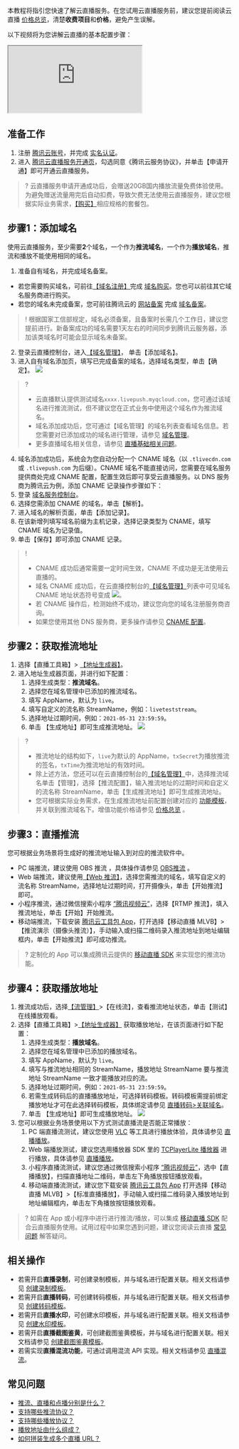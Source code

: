 本教程将指引您快速了解云直播服务。在您试用云直播服务前，建议您提前阅读云直播 [价格总览](https://cloud.tencent.com/document/product/267/52662)，清楚**收费项目**和**价格**，避免产生误解。

以下视频将为您讲解云直播的基本配置步骤：
<div class="doc-video-mod"><iframe src="https://cloud.tencent.com/edu/learning/quick-play/2537-43091?source=gw.doc.media&withPoster=1&notip=1"></iframe></div>

[](id:step0)
## 准备工作

1. 注册 [腾讯云账号](https://cloud.tencent.com/register?s_url=https%3A%2F%2Fcloud.tencent.com%2Fproduct%2Flvb)，并完成 [实名认证](https://cloud.tencent.com/document/product/378/3629)。
2. 进入 [腾讯云直播服务开通页](https://console.cloud.tencent.com/live?from=product-banner-use-lvb)，勾选同意《腾讯云服务协议》，并单击【申请开通】即可开通云直播服务。

>?  云直播服务申请开通成功后，会赠送20GB国内播放流量免费体验使用。为避免赠送流量用完后自动扣费，导致欠费无法使用云直播服务，建议您根据实际业务需求，[【购买】](https://buy.cloud.tencent.com/live?from=console-portal-buy-lvb)相应规格的套餐包。

[](id:step1)
## 步骤1：添加域名
使用云直播服务，至少需要**2**个域名，一个作为**推流域名**，一个作为**播放域名**，推流和播放不能使用相同的域名。

[](id:step1_1)
1. 准备自有域名，并完成域名备案。
  - 若您需要购买域名，可前往[【域名注册】](https://cloud.tencent.com/document/product/242/9595)完成 [域名购买](https://buy.cloud.tencent.com/domain?from=console)。您也可以前往其它域名服务商进行购买。
  - 若您的域名未完成备案，您可前往腾讯云的 [网站备案](https://cloud.tencent.com/document/product/243) 完成 [域名备案](https://cloud.tencent.com/product/ba)。
>!  根据国家工信部规定，域名必须备案，且备案时长需几个工作日，建议您提前进行。新备案成功的域名需要1天左右的时间同步到腾讯云服务器，添加该类域名时可能会显示域名未备案。
2. 登录云直播控制台，进入[【域名管理】](https://console.cloud.tencent.com/live/domainmanage)， 单击【添加域名】。
3. 进入自有域名添加页，填写已完成备案的域名，选择域名类型，单击【确定】。
![](https://main.qcloudimg.com/raw/ee86e6b934184684b1147cfcf5617e4a.png)
>?
>- 云直播默认提供测试域名`xxxx.livepush.myqcloud.com`，您可通过该域名进行推流测试，但不建议您在正式业务中使用这个域名作为推流域名。
>- 域名添加成功后，您可通过【域名管理】的域名列表查看域名信息。若您需要对已添加成功的域名进行管理，请参见 [域名管理](https://cloud.tencent.com/document/product/267/40935)。
>- 更多直播域名相关信息，请参见 [直播基础相关问题](https://cloud.tencent.com/document/product/267/7968#Que2)。
[](id:step1_1_1)
4. 域名添加成功后，系统会为您自动分配一个 CNAME 域名（以 `.tlivecdn.com` 或 `.tlivepush.com` 为后缀）。CNAME 域名不能直接访问，您需要在域名服务提供商处完成 CNAME 配置，配置生效后即可享受云直播服务。以 DNS 服务商为腾讯云为例，添加 CNAME 记录操作步骤如下：
  1.  登录 [域名服务控制台](https://console.cloud.tencent.com/domain)。
  2.  选择您需添加 CNAME 的域名，单击【解析】。
  3.  进入域名的解析页面，单击【添加记录】。
  4.  在该新增列填写域名前缀为主机记录，选择记录类型为 CNAME，填写 CNAME 域名为记录值。
  5.  单击【保存】即可添加 CNAME 记录。
>!
>- CNAME 成功后通常需要一定时间生效，CNAME 不成功是无法使用云直播的。
>- 域名 CNAME 成功后，在云直播控制台的[【域名管理】](https://console.cloud.tencent.com/live/domainmanage)列表中可见域名 CNAME 地址状态符号变成 ![](https://main.qcloudimg.com/raw/0fc346399ae095d69113d4944e511a20.png)。
>- 若 CNAME 操作后，检测始终不成功，建议您向您的域名注册服务商咨询。
>- 如果您使用其他 DNS 服务商，更多操作请参见 [CNAME 配置](https://cloud.tencent.com/document/product/267/19908)。


[](id:step2)
## 步骤2：获取推流地址
1. 选择【直播工具箱】> [【地址生成器】](https://console.cloud.tencent.com/live/addrgenerator/addrgenerator)。
2. 进入地址生成器页面，并进行如下配置：
   1. 选择生成类型：**推流域名**。
   2. 选择您在域名管理中已添加的推流域名。
   3. 填写 AppName，默认为 `live`。
   4. 填写自定义的流名称 StreamName，例如：`liveteststream`。
   5. 选择地址过期时间，例如：`2021-05-31 23:59:59`。
   6. 单击 【生成地址】即可生成推流地址。
![](https://main.qcloudimg.com/raw/73e124288a9258b6304d398fbdb132be.png)

>? 
>- 推流地址的结构如下，`live`为默认的 AppName，`txSecret`为播放推流的签名，`txTime`为推流地址的有效时间。
>- 除上述方法，您还可以在云直播控制台的[【域名管理】](https://console.cloud.tencent.com/live/domainmanage)中，选择推流域名单击【管理】，选择【推流配置】，输入推流地址的过期时间和自定义的流名称 StreamName，单击【生成推流地址】即可生成推流地址。
>- 您可根据实际业务需求，在生成推流地址前配置创建对应的 [功能模板](https://cloud.tencent.com/document/product/267/13364)，并关联到推流域名下。增值功能价格请参见 [价格总览](https://cloud.tencent.com/document/product/267/2818) 。

[](id:step3)
## 步骤3：直播推流

您可根据业务场景将生成好的推流地址输入到对应的推流软件中。
- PC 端推流，建议使用 OBS 推流 ，具体操作请参见 [OBS推流](https://cloud.tencent.com/document/product/267/32726) 。
- Web 端推流，建议使用[【Web 推流】](https://console.cloud.tencent.com/live/tools/webpush)，选择您需推流的域名，填写自定义的流名称 StreamName，选择地址过期时间，打开摄像头，单击【开始推流】即可。
- 小程序推流，通过微信搜索小程序 [“腾讯视频云”](https://cloud.tencent.com/document/product/454/6555#.E5.B0.8F.E7.A8.8B.E5.BA.8F-demo)，选择【RTMP 推流】，填入推流地址，单击【开始】开始推流。  
- 移动端推流，下载安装 [腾讯云工具包 App](https://cloud.tencent.com/document/product/454/6555#rtmpdemo)，打开选择【移动直播 MLVB】>【推流演示（摄像头推流）】，手动输入或扫描二维码录入推流地址到地址编辑框内，单击【开始推流】即可成功推流。

>? 定制化的 App 可以集成腾讯云提供的 [移动直播 SDK](https://cloud.tencent.com/document/product/454) 来实现您的推流功能。

[](id:step4)
## 步骤4：获取播放地址
1. 推流成功后，选择[【流管理】](https://console.cloud.tencent.com/live/streammanage)>【在线流】，查看推流地址状态，单击【测试】在线播放观看。
2. 选择【直播工具箱】>[【地址生成器】](https://console.cloud.tencent.com/live/addrgenerator/addrgenerator) 获取播放地址，在该页面进行如下配置：
   1. 选择生成类型：**播放域名**。
   2. 选择您在域名管理中已添加的播放域名。
   3. 填写 AppName，默认为 `live`。
   4. 填写与推流地址相同的 StreamName，播放地址 StreamName 要与推流地址 StreamName 一致才能播放对应的流。
   5. 选择地址过期时间，例如：`2021-05-31 23:59:59`。
   6. 若需生成转码后的直播播放地址，可选择转码模板。转码模板需提前绑定播放地址才可在此选择转码模板，具体绑定请参见 [直播转码>关联域名](https://cloud.tencent.com/document/product/267/20385#.E5.85.B3.E8.81.94.E5.9F.9F.E5.90.8D)。
   7. 单击 【生成地址】即可生成播放地址。
![](https://main.qcloudimg.com/raw/fad11576e5487a70369b0bedf6cfe065.png)
[](id:step4_1)
3. 您可以根据业务场景使用以下方式测试直播流是否能正常播放：
   1. PC 端直播流测试，建议您使用 [VLC](https://cloud.tencent.com/document/product/267/32727) 等工具进行播放体验，具体请参见 [直播播放](https://cloud.tencent.com/document/product/267/32733#.E5.9C.BA.E6.99.AF.E4.B8.80.EF.BC.9A-pc-.E7.AB.AF.E6.92.AD.E6.94.BE)。
   2. Web 端播放测试，建议您选用播放器 SDK 里的  [TCPlayerLite 播放器](https://cloud.tencent.com/document/product/881/20207) 进行播放，具体请参见 [直播播放](https://cloud.tencent.com/document/product/267/32733#.E5.9C.BA.E6.99.AF.E5.9B.9B.EF.BC.9Aweb-.E7.AB.AF.E6.92.AD.E6.94.BE)。
   3. 小程序直播流测试，建议您通过微信搜索小程序 [“腾讯视频云”](https://cloud.tencent.com/document/product/454/6555#.E5.B0.8F.E7.A8.8B.E5.BA.8F-demo)，选中【直播播放】，扫描直播地址二维码，单击左下角播放按钮播放观看。
   4. 移动端直播流测试，建议您下载安装 [腾讯云工具包 App](https://cloud.tencent.com/document/product/454/6555#rtmpdemo) 打开选择【移动直播 MLVB】>【标准直播播放】，手动输入或扫描二维码录入播放地址到地址编辑框内，单击左下角播放按钮播放观看。

>? 如需在 App 或小程序中进行进行推流/播放，可以集成 [移动直播 SDK](https://cloud.tencent.com/product/mlvb) 配合云直播服务使用。试用过程中如果您遇到问题，建议您阅读云直播 [常见问题](https://cloud.tencent.com/document/product/267/7968) 解答疑问。

## 相关操作
- 若需开启**直播录制**，可创建录制模板，并与域名进行配置关联。相关文档请参见 [创建录制模板](https://cloud.tencent.com/document/product/267/20384)。
- 若需开启**直播转码**，可创建转码模板，并与域名进行配置关联。相关文档请参见 [创建转码模板](https://cloud.tencent.com/document/product/267/20385)。
- 若需开启**直播水印**，可创建水印模板，并与域名进行配置关联。相关文档请参见 [创建水印模板](https://cloud.tencent.com/document/product/267/20387)。
- 若需开启**直播截图鉴黄**，可创建截图鉴黄模板，并与域名进行配置关联。相关文档请参见 [创建截图鉴黄模板](https://cloud.tencent.com/document/product/267/20386)。
- 若需实现**直播混流功能**，可通过调用混流 API 实现。相关文档请参见 [直播混流](https://cloud.tencent.com/document/product/267/43404)。




## 常见问题
- [推流、直播和点播分别是什么？](https://cloud.tencent.com/document/product/267/7968#.E6.8E.A8.E6.B5.81.E3.80.81.E7.9B.B4.E6.92.AD.E5.92.8C.E7.82.B9.E6.92.AD.E5.88.86.E5.88.AB.E6.98.AF.E4.BB.80.E4.B9.88.EF.BC.9F)
- [支持哪些推流协议？](https://cloud.tencent.com/document/product/267/7968#.E6.94.AF.E6.8C.81.E5.93.AA.E4.BA.9B.E6.8E.A8.E6.B5.81.E5.8D.8F.E8.AE.AE.EF.BC.9F)
- [支持哪些播放协议？](https://cloud.tencent.com/document/product/267/7968#.E6.94.AF.E6.8C.81.E5.93.AA.E4.BA.9B.E6.92.AD.E6.94.BE.E5.8D.8F.E8.AE.AE.EF.BC.9F)
- [播放地址由什么组成？](https://cloud.tencent.com/document/product/267/7968#.E6.92.AD.E6.94.BE.E5.9C.B0.E5.9D.80.E7.94.B1.E4.BB.80.E4.B9.88.E7.BB.84.E6.88.90.EF.BC.9F)
- [如何拼装生成多个直播 URL？](https://cloud.tencent.com/document/product/267/32720)

